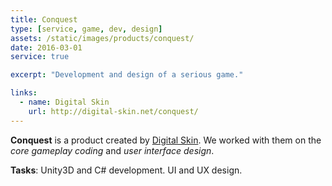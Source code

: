 ```yaml
---
title: Conquest
type: [service, game, dev, design]
assets: /static/images/products/conquest/
date: 2016-03-01
service: true

excerpt: "Development and design of a serious game."

links:
  - name: Digital Skin
    url: http://digital-skin.net/conquest/
---
```


**Conquest** is a product created by [Digital Skin](http://digital-skin.net/). We worked with them on the _core gameplay coding_ and _user interface design_.

**Tasks**: Unity3D and C# development. UI and UX design.
